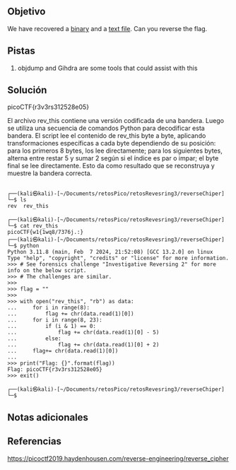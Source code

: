 ## Objetivo
We have recovered a [binary](https://jupiter.challenges.picoctf.org/static/48babf8f8c4c6b8baf336680ea5b9ddf/rev) and a [text file](https://jupiter.challenges.picoctf.org/static/48babf8f8c4c6b8baf336680ea5b9ddf/rev_this). Can you reverse the flag.

## Pistas
1. objdump and Gihdra are some tools that could assist with this

## Solución
picoCTF{r3v3rs312528e05}


El archivo rev_this contiene una versión codificada de una bandera. Luego se utiliza una secuencia de comandos Python para decodificar esta bandera. El script lee el contenido de rev_this byte a byte, aplicando transformaciones específicas a cada byte dependiendo de su posición: para los primeros 8 bytes, los lee directamente; para los siguientes bytes, alterna entre restar 5 y sumar 2 según si el índice es par o impar; el byte final se lee directamente. Esto da como resultado que se reconstruya y muestre la bandera correcta.

```
                               
┌──(kali㉿kali)-[~/Documents/retosPico/retosRevesring3/reverseChiper]
└─$ ls                  
rev  rev_this
                                                                                                                    
┌──(kali㉿kali)-[~/Documents/retosPico/retosRevesring3/reverseChiper]
└─$ cat rev_this        
picoCTF{w1{1wq8/7376j.:}                                                                                                                    
┌──(kali㉿kali)-[~/Documents/retosPico/retosRevesring3/reverseChiper]
└─$ python
Python 3.11.8 (main, Feb  7 2024, 21:52:08) [GCC 13.2.0] on linux
Type "help", "copyright", "credits" or "license" for more information.
>>> # See forensics challenge "Investigative Reversing 2" for more info on the below script.
>>> # The challenges are similar.
>>> 
>>> flag = ""
>>> 
>>> with open("rev_this", "rb") as data:
...     for i in range(8):
...         flag += chr(data.read(1)[0])
...     for i in range(8, 23):
...         if (i & 1) == 0:
...             flag += chr(data.read(1)[0] - 5)
...         else:
...             flag += chr(data.read(1)[0] + 2)
...     flag+= chr(data.read(1)[0])
... 
>>> print("Flag: {}".format(flag))
Flag: picoCTF{r3v3rs312528e05}
>>> exit()
                                                                                                                    
┌──(kali㉿kali)-[~/Documents/retosPico/retosRevesring3/reverseChiper]
└─$ 

```


## Notas adicionales

## Referencias
https://picoctf2019.haydenhousen.com/reverse-engineering/reverse_cipher



